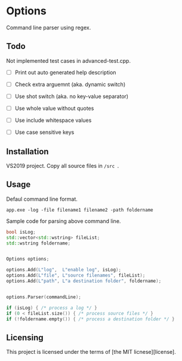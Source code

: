 # Options
Command line parser using regex.


## Todo

Not implemented test cases in advanced-test.cpp.

- [ ] Print out auto generated help description
- [ ] Check extra arguemnt (aka. dynamic switch)
- [ ] Use shot switch (aka. no key-value separator)
- [ ] Use whole value without quotes
- [ ] Use include whitespace values
- [ ] Use case sensitive keys


## Installation

VS2019 project. Copy all source files in `/src `.


## Usage

Defaul command line format.
```
app.exe -log -file filename1 filename2 -path foldername
```

Sample code for parsing above command line.
```C++
bool isLog;
std::vector<std::wstring> fileList;
std::wstring foldername;


Options options;		

options.Add(L"log",  L"enable log", isLog);
options.Add(L"file", L"source filenames", fileList);
options.Add(L"path", L"a destination folder", foldername);


options.Parser(commandLine);

if (isLog) { /* process a log */ }
if (0 < fileList.size()) { /* process source files */ }
if (!foldername.empty()) { /* process a destination folder */ }
```


## Licensing

This project is licensed under the terms of [the MIT licnese][license].
